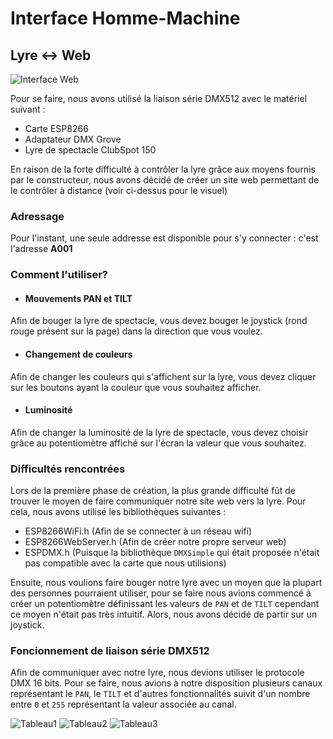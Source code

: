 # Interface Homme-Machine

## Lyre ↔ Web

![Interface Web](https://media.discordapp.net/attachments/645648108629524557/920974722391502858/unknown.png?width=960&height=438 "Interface Web")

Pour se faire, nous avons utilisé la liaison série DMX512 avec le matériel suivant : 

- Carte ESP8266
- Adaptateur DMX Grove
- Lyre de spectacle ClubSpot 150

En raison de la forte difficulté à contrôler la lyre grâce aux moyens fournis par le constructeur, nous avons décidé de créer un site web permettant de le contrôler à distance (voir ci-dessus pour le visuel)

### Adressage

Pour l'instant, une seule addresse est disponible pour s'y connecter : c'est l'adresse **A001**

### Comment l'utiliser?

- #### Mouvements PAN et TILT

Afin de bouger la lyre de spectacle, vous devez bouger le joystick (rond rouge présent sur la page) dans la direction que vous voulez.

- #### Changement de couleurs

Afin de changer les couleurs qui s'affichent sur la lyre, vous devez cliquer sur les boutons ayant la couleur que vous souhaitez afficher.

- #### Luminosité

Afin de changer la luminosité de la lyre de spectacle, vous devez choisir grâce au potentiomètre affiché sur l'écran la valeur que vous souhaitez.

### Difficultés rencontrées

Lors de la première phase de création, la plus grande difficulté fût de trouver le moyen de faire communiquer notre site web vers la lyre. Pour cela, nous avons utilisé les bibliothèques suivantes :

- ESP8266WiFi.h (Afin de se connecter à un réseau wifi)
- ESP8266WebServer.h (Afin de créer notre propre serveur web)
- ESPDMX.h (Puisque la bibliothèque `DMXSimple` qui était proposée n'était pas compatible avec la carte que nous utilisions)

Ensuite, nous voulions faire bouger notre lyre avec un moyen que la plupart des personnes pourraient utiliser, pour se faire nous avions commencé à créer un potentiomètre définissant les valeurs de `PAN` et de `TILT` cependant ce moyen n'était pas très intuitif. Alors, nous avons décidé de partir sur un joystick.

### Foncionnement de liaison série DMX512

Afin de communiquer avec notre lyre, nous devions utiliser le protocole DMX 16 bits. Pour se faire, nous avions à notre disposition plusieurs canaux représentant le `PAN`, le `TILT` et d'autres fonctionnalités suivit d'un nombre entre `0` et `255` représentant la valeur associée au canal.

![Tableau1](https://media.discordapp.net/attachments/645648108629524557/920989882342600764/unknown.png "Tableau 1")
![Tableau2](https://media.discordapp.net/attachments/645648108629524557/920990201235509288/unknown.png "Tableau 2")
![Tableau3](https://media.discordapp.net/attachments/645648108629524557/920990457264226334/unknown.png "Tableau 3")
